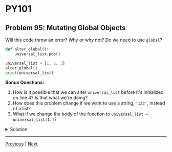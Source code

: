 # PY101
## Problem 95: Mutating Global Objects

Will this code throw an error? Why or why not? Do we need to use `global`?

```python
def alter_global():
    universal_list.pop()

universal_list = [1, 2, 3]
alter_global()
print(universal_list)
```

**Bonus Questions:**
1. How is it possible that we can alter `universal_list` before it's initialized on line 4? Is that what we're doing?
2. How does this problem change if we want to use a string, `'123'`, instead of a list?
3. What if we change the body of the function to `universal_list = universal_list[1:]`?

<details>
<summary>Solution:</summary>

This code does NOT throw an error. We do NOT need to use `global`.

Output: `[1, 2]`

**Explanation:**

We're **mutating** the global list object by calling `.pop()` on it. Mutation doesn't require the `global` keyword - we only need `global` when we want to **reassign** the variable (make it point to a different object).

Since we're just calling a method on the existing list object, Python can find `universal_list` in the global scope and mutate it directly.

**Bonus Answers:**

**Bonus 1**: We're not altering it before it's initialized! The function is *defined* before `universal_list` is initialized, but it's not *called* until after line 4. Python doesn't execute the function body until we actually call `alter_global()` on line 5, at which point `universal_list` already exists.

```python
# Function definition happens here (line 1-2)
def alter_global():
    universal_list.pop()  # This code doesn't run yet!

# Variable initialization happens here (line 4)
universal_list = [1, 2, 3]

# Function execution happens here (line 5)
alter_global()  # NOW the function body runs
```

**Bonus 2**: Strings are immutable, so we can't mutate them. Any string operation creates a new string:

```python
def alter_global():
    universal_string.replace('1', 'X')  # This doesn't actually change the string!

universal_string = '123'
alter_global()
print(universal_string)  # Still '123'
```

If we wanted to change the string, we'd need `global`:
```python
def alter_global():
    global universal_string
    universal_string = universal_string.replace('1', 'X')

universal_string = '123'
alter_global()
print(universal_string)  # 'X23'
```

**Bonus 3**: This would cause an `UnboundLocalError`:

```python
def alter_global():
    universal_list = universal_list[1:]  # UnboundLocalError!

universal_list = [1, 2, 3]
alter_global()
```

Because we're using assignment (`=`), Python treats `universal_list` as a local variable. But then we try to read it on the right side before it's been assigned, causing an error.

We'd need to use `global`:
```python
def alter_global():
    global universal_list
    universal_list = universal_list[1:]

universal_list = [1, 2, 3]
alter_global()
print(universal_list)  # [2, 3]
```

</details>

---

[Previous](94.md) | [Next](96.md)

